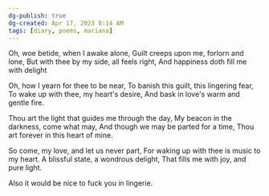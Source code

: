 ```yaml
---
dg-publish: true
dg-created: Apr 17, 2023 8:14 AM
tags: [diary, poems, mariana]
---
```


Oh, woe betide, when I awake alone,
Guilt creeps upon me, forlorn and lone,
But with thee by my side, all feels right,
And happiness doth fill me with delight

Oh, how I yearn for thee to be near,
To banish this guilt, this lingering fear,
To wake up with thee, my heart's desire,
And bask in love's warm and gentle fire.

Thou art the light that guides me through the day,
My beacon in the darkness, come what may,
And though we may be parted for a time,
Thou art forever in this heart of mine.

So come, my love, and let us never part,
For waking up with thee is music to my heart.
A blissful state, a wondrous delight,
That fills me with joy, and pure light.

Also it would be nice to fuck you in lingerie.
